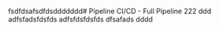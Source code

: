 fsdfdsafsdfdsddddddd# Pipeline CI/CD - Full Pipeline 222
ddd
adfsfadsfdsfds
adfsfdsfdsfds
dfsafads
dddd
